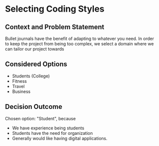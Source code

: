 # Selecting Coding Styles

## Context and Problem Statement

Bullet journals have the benefit of adapting to whatever you need. In order to keep the project from being too complex, we select a domain where we can tailor our project towards

## Considered Options

* Students (College)
* Fitness
* Travel
* Business

## Decision Outcome

Chosen option: "Student", because 
* We have experience being students
* Students have the need for organization
* Generally would like having digital applications. 
